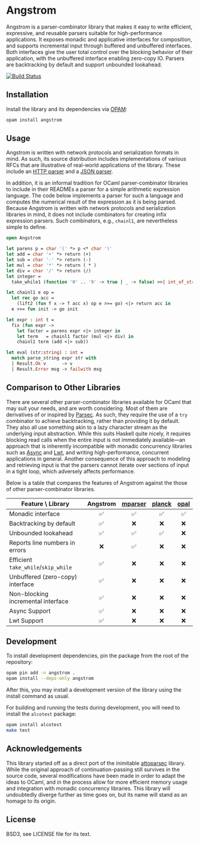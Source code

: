# Angstrom

Angstrom is a parser-combinator library that makes it easy to write efficient,
expressive, and reusable parsers suitable for high-performance applications. It
exposes monadic and applicative interfaces for composition, and supports
incremental input through buffered and unbuffered interfaces. Both interfaces
give the user total control over the blocking behavior of their application,
with the unbuffered interface enabling zero-copy IO. Parsers are backtracking
by default and support unbounded lookahead.

[![Build Status](https://travis-ci.org/inhabitedtype/angstrom.svg?branch=master)](https://travis-ci.org/inhabitedtype/angstrom)


## Installation

Install the library and its dependencies via [OPAM][opam]:

[opam]: http://opam.ocaml.org/

```bash
opam install angstrom
```

## Usage

Angstrom is written with network protocols and serialization formats in mind.
As such, its source distribution includes implementations of various RFCs that
are illustrative of real-world applications of the library. These include an
[HTTP parser][http] and a [JSON parser][json].

[http]: https://github.com/inhabitedtype/angstrom/blob/master/examples/rFC2616.ml
[json]: https://github.com/inhabitedtype/angstrom/blob/master/examples/rFC7159.ml

In addition, it is an informal tradition for OCaml parser-combinator libraries
to include in their READMEs a parser for a simple arithmetic expression
language. The code below implements a parser for such a language and computes
the numerical result of the expression as it is being parsed. Because Angstrom
is written with network protocols and serialization libraries in mind, it does
not include combinators for creating infix expression parsers. Such
combinators, e.g., `chainl1`, are nevertheless simple to define.

```ocaml
open Angstrom

let parens p = char '(' *> p <* char ')'
let add = char '+' *> return (+)
let sub = char '-' *> return (-)
let mul = char '*' *> return ( * )
let div = char '/' *> return (/)
let integer =
  take_while1 (function '0' .. '9' -> true | _ -> false) >>| int_of_string

let chainl1 e op =
  let rec go acc =
    (lift2 (fun f x -> f acc x) op e >>= go) <|> return acc in
  e >>= fun init -> go init

let expr : int t =
  fix (fun expr ->
    let factor = parens expr <|> integer in
    let term   = chainl1 factor (mul <|> div) in
    chainl1 term (add <|> sub))

let eval (str:string) : int =
  match parse_string expr str with
  | Result.Ok v      -> v
  | Result.Error msg -> failwith msg
```


## Comparison to Other Libraries

There are several other parser-combinator libraries available for OCaml that
may suit your needs, and are worth considering. Most of them are derivatives of
or inspired by [Parsec][]. As such, they require the use of a `try` combinator
to achieve backtracking, rather than providing it by default. They also all use
something akin to a lazy character stream as the underlying input abstraction.
While this suits Haskell quite nicely, it requires blocking read calls when the
entire input is not immediately available&mdash;an approach that is inherently
incompatible with monadic concurrency libraries such as [Async] and [Lwt], and
writing high-performance, concurrent applications in general. Another
consequence of this approach to modeling and retrieving input is that the
parsers cannot iterate over sections of input in a tight loop, which adversely
affects performance.

Below is a table that compares the features of Angstrom against the those of
other parser-combinator libraries.

[parsec]: https://hackage.haskell.org/package/parsec
[async]: https://github.com/janestreet/async
[lwt]: https://ocsigen.org/lwt/


Feature \ Library                   | Angstrom | [mparser] | [planck] | [opal] |
------------------------------------|:--------:|:---------:|:--------:|:------:|
Monadic interface                   | ✅        | ✅         | ✅        | ✅      |
Backtracking by default             | ✅        | ❌         | ❌        | ❌      |
Unbounded lookahead                 | ✅        | ✅         | ✅        | ❌      |
Reports line numbers in errors      | ❌        | ✅         | ❌        | ❌      |
Efficient `take_while`/`skip_while` | ✅        | ❌         | ❌        | ❌      |
Unbuffered (zero-copy) interface    | ✅        | ❌         | ❌        | ❌      |
Non-blocking incremental interface  | ✅        | ❌         | ❌        | ❌      |
Async Support                       | ✅        | ❌         | ❌        | ❌      |
Lwt Support                         | ✅        | ❌         | ❌        | ❌      |

[mparser]: https://github.com/cakeplus/mparser
[opal]: https://github.com/pyrocat101/opal
[planck]: https://bitbucket.org/camlspotter/planck


## Development

To install development dependencies, pin the package from the root of the
repository:

```bash
opam pin add -n angstrom .
opam install --deps-only angstrom
```

After this, you may install a development version of the library using the
install command as usual.

For building and running the tests during development, you will need to install
the `alcotest` package:

```bash
opam install alcotest
make test
```

## Acknowledgements

This library started off as a direct port of the inimitable [attoparsec][]
library. While the original approach of continuation-passing still survives in
the source code, several modifications have been made in order to adapt the
ideas to OCaml, and in the process allow for more efficient memory usage and
integration with monadic concurrency libraries. This library will undoubtedly
diverge further as time goes on, but its name will stand as an homage to its
origin.

[attoparsec]: https://github.com/bos/attoparsec


## License

BSD3, see LICENSE file for its text.
